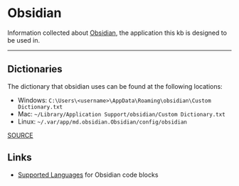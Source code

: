 # Obsidian

Information collected about [Obsidian](https://obsidian.md/), the application this kb is designed to be used in.

---

## Dictionaries

The dictionary that obsidian uses can be found at the following locations:

- Windows: `C:\Users\<username>\AppData\Roaming\obsidian\Custom Dictionary.txt`
- Mac: `~/Library/Application Support/obsidian/Custom Dictionary.txt`
- Linux: `~/.var/app/md.obsidian.Obsidian/config/obsidian`

[SOURCE](https://forum.obsidian.md/t/where-is-the-user-spell-check-dictionary-file-located/35714/4)

## Links

- [Supported Languages](https://prismjs.com/#supported-languages) for Obsidian code blocks